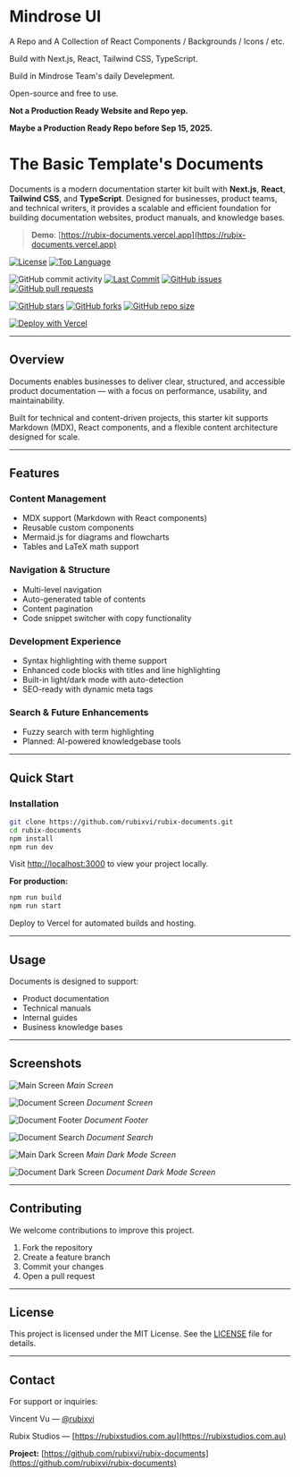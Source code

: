 # Mindrose UI 

A Repo and A Collection of React Components / Backgrounds / Icons / etc.

Build with Next.js, React, Tailwind CSS, TypeScript.

Build in Mindrose Team's daily Develepment.

Open-source and free to use.

**Not a Production Ready Website and Repo yep.**

**Maybe a Production Ready Repo before Sep 15, 2025.**

# The Basic Template's Documents

Documents is a modern documentation starter kit built with **Next.js**, **React**, **Tailwind CSS**, and **TypeScript**. Designed for businesses, product teams, and technical writers, it provides a scalable and efficient foundation for building documentation websites, product manuals, and knowledge bases.

> **Demo**: [https://rubix-documents.vercel.app](https://rubix-documents.vercel.app)

[![License](https://img.shields.io/badge/license-MIT-green.svg)](LICENSE)
[![Top Language](https://img.shields.io/github/languages/top/rubixvi/rubix-documents)](https://github.com/rubixvi/rubix-documents)

![GitHub commit activity](https://img.shields.io/github/commit-activity/m/rubixvi/rubix-documents)
[![Last Commit](https://img.shields.io/github/last-commit/rubixvi/rubix-documents)](https://github.com/rubixvi/rubix-documents/commits)
[![GitHub issues](https://img.shields.io/github/issues/rubixvi/rubix-documents)](https://github.com/rubixvi/rubix-documents/issues)
[![GitHub pull requests](https://img.shields.io/github/issues-pr/rubixvi/rubix-documents)](https://github.com/rubixvi/rubix-documents/pulls)

[![GitHub stars](https://img.shields.io/github/stars/rubixvi/rubix-documents)](https://github.com/rubixvi/rubix-documents/stargazers)
[![GitHub forks](https://img.shields.io/github/forks/rubixvi/rubix-documents)](https://github.com/rubixvi/rubix-documents/network)
[![GitHub repo size](https://img.shields.io/github/repo-size/rubixvi/rubix-documents)](https://github.com/rubixvi/rubix-documents)

[![Deploy with Vercel](https://vercel.com/button)](https://vercel.com/new/clone?repository-url=https%3A%2F%2Fgithub.com%2Frubixvi%2Frubix-documents&project-name=my-documents&repository-name=my-documents&demo-title=Documents&demo-description=This%20Document%20Starter%20Kit%20is%20developed%20with%20Next.js%2C%20Tailwind%20CSS%20and%20TypeScript.%20It%20serves%20as%20a%20flexible%20and%20scalable%20foundation%20for%20building%20documentation%20websites%20or%20content-driven%20projects.&demo-url=https%3A%2F%2Frubix-documents.vercel.app%2F&demo-image=https%3A%2F%2Fgithub.com%2Frubixvi%2Frubix-documents%2Fblob%2Fmain%2Fpublic%2Fscreens%2Fscreen-1.png)

---

## Overview

Documents enables businesses to deliver clear, structured, and accessible product documentation — with a focus on performance, usability, and maintainability.

Built for technical and content-driven projects, this starter kit supports Markdown (MDX), React components, and a flexible content architecture designed for scale.

---

## Features

### Content Management

- MDX support (Markdown with React components)
- Reusable custom components
- Mermaid.js for diagrams and flowcharts
- Tables and LaTeX math support

### Navigation & Structure

- Multi-level navigation
- Auto-generated table of contents
- Content pagination
- Code snippet switcher with copy functionality

### Development Experience

- Syntax highlighting with theme support
- Enhanced code blocks with titles and line highlighting
- Built-in light/dark mode with auto-detection
- SEO-ready with dynamic meta tags

### Search & Future Enhancements

- Fuzzy search with term highlighting
- Planned: AI-powered knowledgebase tools

---

## Quick Start

### Installation

```bash
git clone https://github.com/rubixvi/rubix-documents.git
cd rubix-documents
npm install
npm run dev
```

Visit [http://localhost:3000](http://localhost:3000) to view your project locally.

**For production:**

```bash
npm run build
npm run start
```

Deploy to Vercel for automated builds and hosting.

---

## Usage

Documents is designed to support:

- Product documentation
- Technical manuals
- Internal guides
- Business knowledge bases

---

## Screenshots

![Main Screen](./public/screens/screen-1.png)
_Main Screen_

![Document Screen](./public/screens/screen-2.png)
_Document Screen_

![Document Footer](./public/screens/screen-3.png)
_Document Footer_

![Document Search](./public/screens/screen-4.png)
_Document Search_

![Main Dark Screen](./public/screens/screen-5.png)
_Main Dark Mode Screen_

![Document Dark Screen](./public/screens/screen-6.png)
_Document Dark Mode Screen_

---

## Contributing

We welcome contributions to improve this project.

1. Fork the repository
2. Create a feature branch
3. Commit your changes
4. Open a pull request

---

## License

This project is licensed under the MIT License. See the [LICENSE](./LICENSE) file for details.

---

## Contact

For support or inquiries:

Vincent Vu — [@rubixvi](https://x.com/rubixvi)

Rubix Studios — [https://rubixstudios.com.au](https://rubixstudios.com.au)

**Project:** [https://github.com/rubixvi/rubix-documents](https://github.com/rubixvi/rubix-documents)
